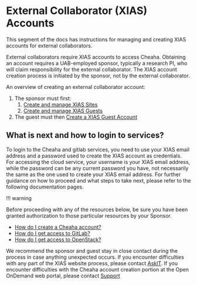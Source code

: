 # External Collaborator (XIAS) Accounts

This segment of the docs has instructions for managing and creating XIAS accounts for external collaborators.

External collaborators require XIAS accounts to access Cheaha. Obtaining an account requires a UAB-employed sponsor, typically a research PI, who will claim responsibility for the external collaborator. The XIAS account creation process is initiated by the sponsor, not by the external collaborator.

An overview of creating an external collaborator account:

1. The sponsor must first:
    1. [Create and manage XIAS Sites](pi_site_management.md)
    2. [Create and manage XIAS Guests](pi_guest_management.md)
2. The guest must then [Create a XIAS Guest Account](guest_instructions.md)

## What is next and how to login to services?

To login to the Cheaha and gitlab services, you need to use your XIAS email address and a password  used to create the XIAS account as credentials. For accessing the cloud service, your username is your XIAS email address, while the password can be any current password you have, not necessarily the same as the one used to create your XIAS email address. For further guidance on how to proceed and what steps to take next, please refer to the following documentation pages.

<!-- markdownlint-disable MD046 -->
!!! warning

  Before proceeding with any of the resources below, be sure you have been granted authorization to those particular resources by your Sponsor.
<!-- markdownlint-enable MD046 -->
- [How do I create a Cheaha account?](../cheaha_account.md)
- [How do I get access to GitLab?](../gitlab_account.md)
- [How do I get access to OpenStack?](../../uab_cloud/tutorial/index.md)

We recommend the sponsor and guest stay in close contact during the process in case anything unexpected occurs. If you encounter difficulties with any part of the XIAS website process, please contact [AskIT](mailto:askit@uab.edu). If you encounter difficulties with the Cheaha account creation portion at the Open OnDemand web portal, please contact [Support](../../help/support.md)
